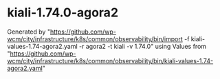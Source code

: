 # kiali-1.74.0-agora2

Generated by "https://github.com/wp-wcm/city/infrastructure/k8s/common/observability/bin/import -f kiali-values-1.74-agora2.yaml -r agora2 -t kiali -v 1.74.0"
using Values from "https://github.com/wp-wcm/city/infrastructure/k8s/common/observability/bin/kiali-values-1.74-agora2.yaml"
